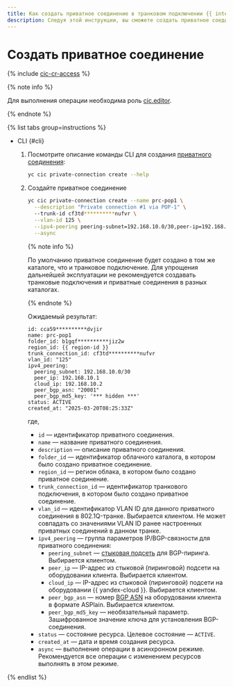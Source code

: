 ```yaml
---
title: Как создать приватное соединение в транковом подключении {{ interconnect-name }}
description: Следуя этой инструкции, вы сможете создать приватное соединение в транковом подключении {{ interconnect-name }}.
---
```


# Создать приватное соединение

{% include [cic-cr-access](../../_includes/interconnect/cic-cr-access.md) %}

{% note info %}

Для выполнения операции необходима роль [cic.editor](../security/index.md#cic-editor).

{% endnote %}

{% list tabs group=instructions %}

- CLI {#cli}

  1. Посмотрите описание команды CLI для создания [приватного соединения](../concepts/priv-con.md):

      ```bash
      yc cic private-connection create --help
      ```

  1. Создайте приватное соединение

      ```bash
      yc cic private-connection create --name prc-pop1 \
        --description "Private connection #1 via POP-1" \ 
        --trunk-id cf3td**********nufvr \
        --vlan-id 125 \
        --ipv4-peering peering-subnet=192.168.10.0/30,peer-ip=192.168.10.1,cloud-ip=192.168.10.2,peer-bgp-asn=65202 \
        --async
      ```

      {% note info %}

      По умолчанию приватное соединение будет создано в том же каталоге, что и транковое подключение. Для упрощения дальнейшей эксплуатации не рекомендуется создавать транковые подключения и приватные соединения в разных каталогах.

      {% endnote %}

      Ожидаемый результат:

      ```text
      id: cca59**********dvjir
      name: prc-pop1
      folder_id: b1gqf**********jiz2w
      region_id: {{ region-id }}
      trunk_connection_id: cf3td**********nufvr
      vlan_id: "125"
      ipv4_peering:
        peering_subnet: 192.168.10.0/30
        peer_ip: 192.168.10.1
        cloud_ip: 192.168.10.2
        peer_bgp_asn: "20001"
        peer_bgp_md5_key: '*** hidden ***'
      status: ACTIVE
      created_at: "2025-03-20T08:25:33Z"
      ```

      где,
      * `id` — идентификатор приватного соединения.
      * `name` — название приватного соединения.
      * `description` — описание приватного соединения.
      * `folder_id` — идентификатор облачного каталога, в котором было создано приватное соединение.
      * `region_id` — регион облака, в котором было создано приватное соединение.
      * `trunk_connection_id` — идентификатор транкового подключения, в котором было создано приватное соединение.
      * `vlan_id` — идентификатор VLAN ID для данного приватного соединения в 802.1Q-транке. Выбирается клиентом. Не может совпадать со значениями VLAN ID ранее настроенных приватных соединений в данном транке.
      * `ipv4_peering` — группа параметров IP/BGP-связности для приватного соединения:
        * `peering_subnet` — [стыковая подсеть](../concepts/priv-con.md#priv-address) для BGP-пиринга. Выбирается клиентом.
        * `peer_ip` — IP-адрес из стыковой (пиринговой) подсети на оборудовании клиента. Выбирается клиентом.
        * `cloud_ip` — IP-адрес из стыковой (пиринговой) подсети на оборудовании {{ yandex-cloud }}. Выбирается клиентом.
        * `peer_bgp_asn` — номер [BGP ASN](../concepts/priv-con.md#bgp-asn) на оборудовании клиента в формате ASPlain. Выбирается клиентом.
        * `peer_bgp_md5_key` — необязательный параметр. Зашифрованное значение ключа для установления BGP-соединения.
      * `status` — состояние ресурса. Целевое состояние — `ACTIVE`.
      * `created_at` — дата и время создания ресурса.
      * `async` — выполнение операции в асинхронном режиме. Рекомендуется все операции с изменением ресурсов выполнять в этом режиме.

{% endlist %}

